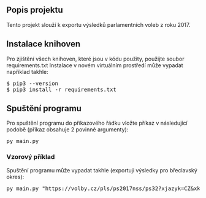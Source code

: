 <H2> Popis projektu </H2>
Tento projekt slouží k exportu výsledků parlamentních voleb z roku 2017.

<H2>Instalace knihoven</H2>
Pro zjištění všech knihoven, které jsou v kódu použity, použijte soubor requirements.txt
Instalace v novém virtuálním prostředí může vypadat například takhle:<br>
<pre>$ pip3 --version
$ pip3 install -r requirements.txt</pre>

<h2>Spuštění programu</h2>
Pro spuštění programu do příkazového řádku vložte příkaz v následující podobě (příkaz obsahuje 2 povinné argumenty):
<br><pre>py main.py <URL_územního_celku> <název_csv_souboru></pre>
<h3>Vzorový příklad</h3>
Spuštění programu může vypadat takhle (exportuji výsledky pro břeclavský okres):<br>
<pre>py main.py "https://volby.cz/pls/ps2017nss/ps32?xjazyk=CZ&xkraj=11&xnumnuts=6204" "vysledky_voleb_breclavsko.csv"</pre>
